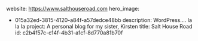 website: https://www.salthouseroad.com
hero_image:
  - 015a32ed-3815-4120-a84f-a57dedce48bb
description: WordPress.... la la la
project: A personal blog for my sister, Kirsten
title: Salt House Road
id: c2b4f57c-c14f-4b31-a1cf-8d770a81b70f
